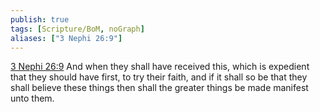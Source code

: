 ```yaml
---
publish: true
tags: [Scripture/BoM, noGraph]
aliases: ["3 Nephi 26:9"]
---
```

[3 Nephi 26:9](https://churchofjesuschrist.org/study/scriptures/bofm/3-ne/26?lang=eng&id=p9#p9) And when they shall have received this, which is expedient that they should have first, to try their faith, and if it shall so be that they shall believe these things then shall the greater things be made manifest unto them.
